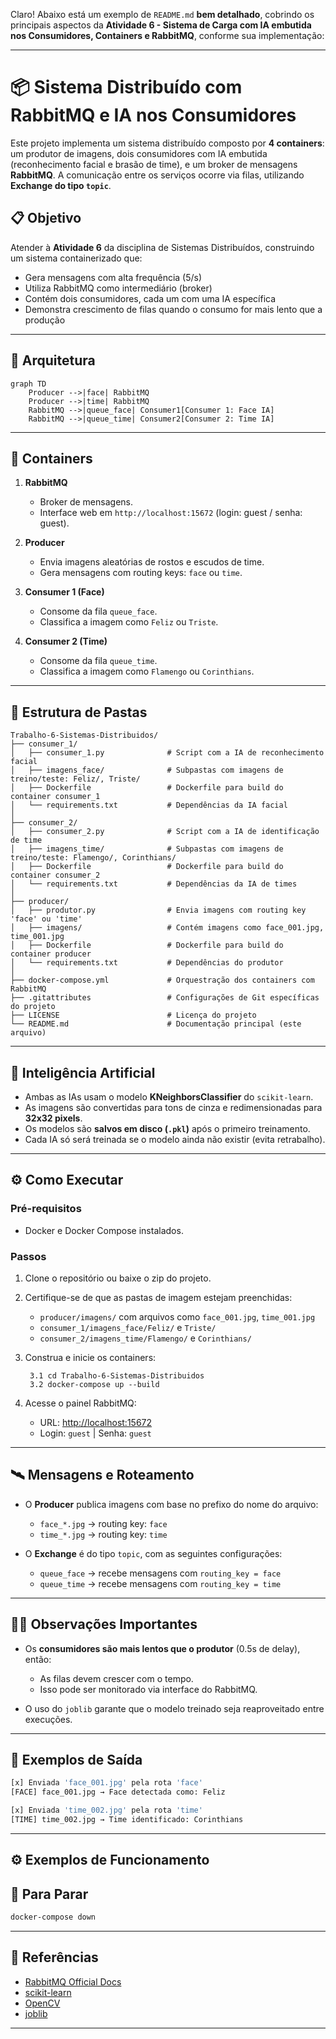 Claro! Abaixo está um exemplo de `README.md` **bem detalhado**, cobrindo os principais aspectos da **Atividade 6 - Sistema de Carga com IA embutida nos Consumidores, Containers e RabbitMQ**, conforme sua implementação:

---

# 📦 Sistema Distribuído com RabbitMQ e IA nos Consumidores

Este projeto implementa um sistema distribuído composto por **4 containers**: um produtor de imagens, dois consumidores com IA embutida (reconhecimento facial e brasão de time), e um broker de mensagens **RabbitMQ**. A comunicação entre os serviços ocorre via filas, utilizando **Exchange do tipo `topic`**.

## 📋 Objetivo

Atender à **Atividade 6** da disciplina de Sistemas Distribuídos, construindo um sistema containerizado que:

- Gera mensagens com alta frequência (5/s)
- Utiliza RabbitMQ como intermediário (broker)
- Contém dois consumidores, cada um com uma IA específica
- Demonstra crescimento de filas quando o consumo for mais lento que a produção

---

## 🧠 Arquitetura

```mermaid
graph TD
    Producer -->|face| RabbitMQ
    Producer -->|time| RabbitMQ
    RabbitMQ -->|queue_face| Consumer1[Consumer 1: Face IA]
    RabbitMQ -->|queue_time| Consumer2[Consumer 2: Time IA]
```

---

## 🐳 Containers

1. **RabbitMQ**
   - Broker de mensagens.
   - Interface web em `http://localhost:15672` (login: guest / senha: guest).

2. **Producer**
   - Envia imagens aleatórias de rostos e escudos de time.
   - Gera mensagens com routing keys: `face` ou `time`.

3. **Consumer 1 (Face)**
   - Consome da fila `queue_face`.
   - Classifica a imagem como `Feliz` ou `Triste`.

4. **Consumer 2 (Time)**
   - Consome da fila `queue_time`.
   - Classifica a imagem como `Flamengo` ou `Corinthians`.

---

## 📂 Estrutura de Pastas

```
Trabalho-6-Sistemas-Distribuidos/
├── consumer_1/
│   ├── consumer_1.py              # Script com a IA de reconhecimento facial
│   ├── imagens_face/              # Subpastas com imagens de treino/teste: Feliz/, Triste/
│   ├── Dockerfile                 # Dockerfile para build do container consumer_1
│   └── requirements.txt           # Dependências da IA facial
│
├── consumer_2/
│   ├── consumer_2.py              # Script com a IA de identificação de time
│   ├── imagens_time/              # Subpastas com imagens de treino/teste: Flamengo/, Corinthians/
│   ├── Dockerfile                 # Dockerfile para build do container consumer_2
│   └── requirements.txt           # Dependências da IA de times
│
├── producer/
│   ├── produtor.py                # Envia imagens com routing key 'face' ou 'time'
│   ├── imagens/                   # Contém imagens como face_001.jpg, time_001.jpg
│   ├── Dockerfile                 # Dockerfile para build do container producer
│   └── requirements.txt           # Dependências do produtor
│
├── docker-compose.yml             # Orquestração dos containers com RabbitMQ
├── .gitattributes                 # Configurações de Git específicas do projeto
├── LICENSE                        # Licença do projeto
└── README.md                      # Documentação principal (este arquivo)

```

---

## 🧪 Inteligência Artificial

- Ambas as IAs usam o modelo **KNeighborsClassifier** do `scikit-learn`.
- As imagens são convertidas para tons de cinza e redimensionadas para **32x32 pixels**.
- Os modelos são **salvos em disco (`.pkl`)** após o primeiro treinamento.
- Cada IA só será treinada se o modelo ainda não existir (evita retrabalho).

---

## ⚙️ Como Executar

### Pré-requisitos

- Docker e Docker Compose instalados.

### Passos

1. Clone o repositório ou baixe o zip do projeto.

2. Certifique-se de que as pastas de imagem estejam preenchidas:
   - `producer/imagens/` com arquivos como `face_001.jpg`, `time_001.jpg`
   - `consumer_1/imagens_face/Feliz/` e `Triste/`
   - `consumer_2/imagens_time/Flamengo/` e `Corinthians/`

3. Construa e inicie os containers:

   ```
    3.1 cd Trabalho-6-Sistemas-Distribuidos
    3.2 docker-compose up --build 
   ```

4. Acesse o painel RabbitMQ:
   - URL: [http://localhost:15672](http://localhost:15672)
   - Login: `guest` | Senha: `guest`

---

## 🛰️ Mensagens e Roteamento

- O **Producer** publica imagens com base no prefixo do nome do arquivo:
  - `face_*.jpg` → routing key: `face`
  - `time_*.jpg` → routing key: `time`

- O **Exchange** é do tipo `topic`, com as seguintes configurações:
  - `queue_face` → recebe mensagens com `routing_key = face`
  - `queue_time` → recebe mensagens com `routing_key = time`

---

## 🕵️‍♂️ Observações Importantes

- Os **consumidores são mais lentos que o produtor** (0.5s de delay), então:
  - As filas devem crescer com o tempo.
  - Isso pode ser monitorado via interface do RabbitMQ.

- O uso do `joblib` garante que o modelo treinado seja reaproveitado entre execuções.

---

## 📸 Exemplos de Saída

```bash
[x] Enviada 'face_001.jpg' pela rota 'face'
[FACE] face_001.jpg → Face detectada como: Feliz

[x] Enviada 'time_002.jpg' pela rota 'time'
[TIME] time_002.jpg → Time identificado: Corinthians
```

---

## ⚙️ Exemplos de Funcionamento



## 🧼 Para Parar

```bash
docker-compose down
```

---

## 📎 Referências

- [RabbitMQ Official Docs](https://www.rabbitmq.com/)
- [scikit-learn](https://scikit-learn.org/)
- [OpenCV](https://opencv.org/)
- [joblib](https://joblib.readthedocs.io/)

---
